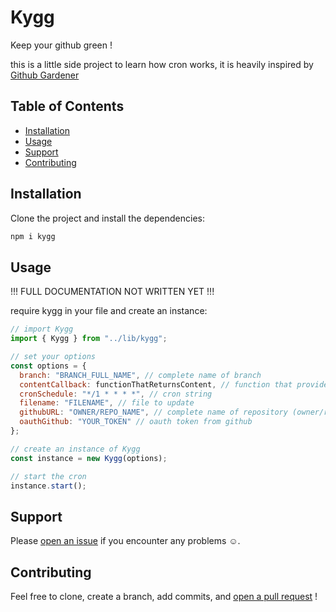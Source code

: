 # Kygg

Keep your github green !

this is a little side project to learn how cron works, it is heavily inspired by [Github Gardener](https://github.com/alexandersideris/github-gardener-bot)

## Table of Contents

- [Installation](#installation)
- [Usage](#usage)
- [Support](#support)
- [Contributing](#contributing)

## Installation

Clone the project and install the dependencies:

```bash
npm i kygg
```

## Usage

!!! FULL DOCUMENTATION NOT WRITTEN YET !!!

require kygg in your file and create an instance:

```js
// import Kygg
import { Kygg } from "../lib/kygg";

// set your options
const options = {
  branch: "BRANCH_FULL_NAME", // complete name of branch
  contentCallback: functionThatReturnsContent, // function that provides commitContent && commitName
  cronSchedule: "*/1 * * * *", // cron string
  filename: "FILENAME", // file to update
  githubURL: "OWNER/REPO_NAME", // complete name of repository (owner/repo_name)
  oauthGithub: "YOUR_TOKEN" // oauth token from github
};

// create an instance of Kygg
const instance = new Kygg(options);

// start the cron
instance.start();

```

## Support

Please [open an issue](https://github.com/Alvai/make-github-green-again/issues/new) if you encounter any problems :relaxed:.

## Contributing

Feel free to clone, create a branch, add commits, and [open a pull request](https://github.com/Alvai/make-github-green-again/compare/) !
